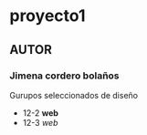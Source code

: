 # proyecto1
## AUTOR
### Jimena cordero bolaños

Gurupos seleccionados de diseño
- 12-2 **web**
- 12-3 *web*